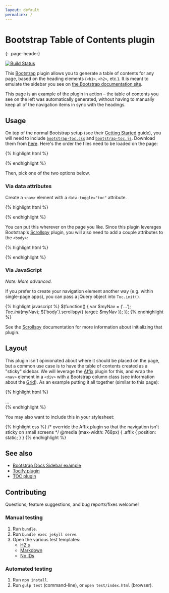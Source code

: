 ```yaml
---
layout: default
permalink: /
---
```


# Bootstrap Table of Contents plugin
{: .page-header}

[![Build Status](https://travis-ci.org/afeld/bootstrap-toc.svg?branch=gh-pages)](https://travis-ci.org/afeld/bootstrap-toc)

This [Bootstrap](http://getbootstrap.com/) plugin allows you to generate a table of contents for any page, based on the heading elements (`<h1>`, `<h2>`, etc.). It is meant to emulate the sidebar you see on [the Bootstrap documentation site](http://getbootstrap.com/css/).

This page is an example of the plugin in action – the table of contents you see on the left was automatically generated, without having to manually keep all of the navigation items in sync with the headings.

## Usage

On top of the normal Bootstrap setup (see their [Getting Started](http://getbootstrap.com/getting-started/) guide), you will need to include [`bootstrap-toc.css`](bootstrap-toc.css) and [`bootstrap-toc.js`](bootstrap-toc.js). Download them from [here](https://github.com/afeld/toc). Here's the order the files need to be loaded on the page:

{% highlight html %}
<link rel="stylesheet" href="bootstrap.min.css">
<link rel="stylesheet" href="bootstrap-toc.css">
<script src="jquery.min.js"></script>
<script src="bootstrap.min.js"></script>
<script src="bootstrap-toc.js"></script>
{% endhighlight %}

Then, pick one of the two options below.

### Via data attributes

Create a `<nav>` element with a `data-toggle="toc"` attribute.

{% highlight html %}
<nav id="toc" data-toggle="toc"></nav>
{% endhighlight %}

You can put this wherever on the page you like. Since this plugin leverages Bootstrap's [Scrollspy](http://getbootstrap.com/javascript/#scrollspy) plugin, you will also need to add a couple attributes to the `<body>`:

{% highlight html %}
<body data-spy="scroll" data-target="#toc">
{% endhighlight %}

### Via JavaScript

*Note: More advanced.*

If you prefer to create your navigation element another way (e.g. within single-page apps), you can pass a jQuery object into `Toc.init()`.

{% highlight javascript %}
$(function() {
  var $myNav = $('...');
  Toc.init($myNav);
  $('body').scrollspy({
    target: $myNav
  });
});
{% endhighlight %}

See the [Scrollspy](http://getbootstrap.com/javascript/#scrollspy) documentation for more information about initializing that plugin.

## Layout

This plugin isn't opinionated about where it should be placed on the page, but a common use case is to have the table of contents created as a "sticky" sidebar. We will leverage the [Affix](http://getbootstrap.com/javascript/#affix) plugin for this, and wrap the `<nav>` element in a `<div>` with a Bootstrap column class (see information about the [Grid](http://getbootstrap.com/css/#grid)). As an example putting it all together (similar to this page):

{% highlight html %}
<body data-spy="scroll" data-target="#toc">
  <div class="container">
    <div class="row">
      <!-- sidebar, which will move to the top on a small screen -->
      <div class="col-sm-4">
        <nav id="toc" data-spy="affix" data-toggle="toc"></nav>
      </div>
      <!-- main content area -->
      <div class="col-sm-8">
        ...
      </div>
    </div>
  </div>
</body>
{% endhighlight %}

You may also want to include this in your stylesheet:

{% highlight css %}
/* override the Affix plugin so that the navigation isn't sticky on small screens */
@media (max-width: 768px) {
  .affix {
    position: static;
  }
}
{% endhighlight %}

## See also

* [Bootstrap Docs Sidebar example](https://jsfiddle.net/gableroux/S2SMK/)
* [Tocify plugin](http://gregfranko.com/jquery.tocify.js/)
* [TOC plugin](http://projects.jga.me/toc/)

## Contributing

Questions, feature suggestions, and bug reports/fixes welcome!

### Manual testing

1. Run `bundle`.
1. Run `bundle exec jekyll serve`.
1. Open the various test templates:
    * [H2's](http://localhost:4000/test/templates/h2s.html)
    * [Markdown](http://localhost:4000/test/templates/markdown.html)
    * [No IDs](http://localhost:4000/test/templates/no-ids.html)

### Automated testing

1. Run `npm install`.
1. Run `gulp test` (command-line), or `open test/index.html` (browser).
